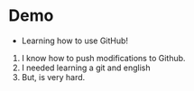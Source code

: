  # Demo
 - Learning how to use GitHub!

 1. I know how to push modifications to Github.
 2. I needed learning a git and english
 3. But, is very hard.
